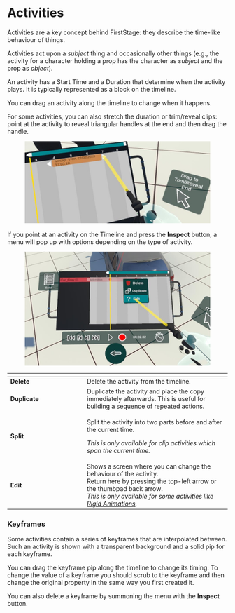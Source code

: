 # Activities

Activities are a key concept behind FirstStage: they describe the time-like behaviour of things.&#x20;

Activities act upon a _subject_ thing and occasionally other things (e.g., the activity for a character holding a prop has the character as _subject_ and the prop as _object_).

An activity has a Start Time and a Duration that determine when the activity plays. It is typically represented as a block on the timeline.&#x20;

You can drag an activity along the timeline to change when it happens.

For some activities, you can also stretch the duration or trim/reveal clips: point at the activity to reveal triangular handles at the end and then drag the handle.

<figure><img src="../../.gitbook/assets/DUMMY 2023-02-22 17-06-57.jpg" alt=""><figcaption></figcaption></figure>

If you point at an activity on the Timeline and press the **Inspect** button, a menu will pop up with options depending on the type of activity.&#x20;

<figure><img src="../../.gitbook/assets/DUMMY 2023-02-22 14-11-04 (1).jpg" alt=""><figcaption></figcaption></figure>

<table data-header-hidden><thead><tr><th width="161"></th><th></th></tr></thead><tbody><tr><td><strong>Delete</strong></td><td>Delete the activity from the timeline.</td></tr><tr><td><strong>Duplicate</strong></td><td>Duplicate the activity and place the copy immediately afterwards. This is useful for building a sequence of repeated actions.</td></tr><tr><td><strong>Split</strong></td><td><p>Split the activity into two parts before and after the current time. </p><p><em>This is only available for clip activities which span the current time.</em></p></td></tr><tr><td><strong>Edit</strong></td><td>Shows a screen where you can change the behaviour of the activity.<br>Return here by pressing the top-left arrow or the thumbpad back arrow.<br><em>This is only available for some activities like</em> <a href="../../animation/rigid-animation/"><em>Rigid Animations</em></a><em>.</em></td></tr></tbody></table>

### Keyframes

Some activities contain a series of keyframes that are interpolated between. Such an activity is shown with a transparent background and a solid pip for each keyframe.

You can drag the keyframe pip along the timeline to change its timing. To change the value of a keyframe you should scrub to the keyframe and then change the original property in the same way you first created it.

You can also delete a keyframe by summoning the menu with the **Inspect** button.
